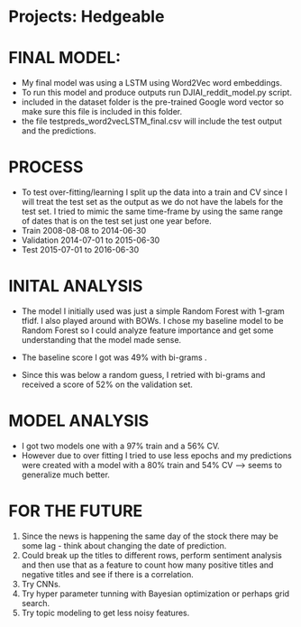 # Projects: Hedgeable

# FINAL MODEL:
- My final model was using a LSTM using Word2Vec word embeddings.
- To run this model and produce outputs run DJIAI_reddit_model.py script.
- included in the dataset folder is the pre-trained Google word vector so make sure this file is included in this folder.
- the file testpreds_word2vecLSTM_final.csv will include the test output and the predictions.

# PROCESS
- To test over-fitting/learning I split up the data into a train and CV since I will treat the test set as the output as we do not have the labels for the test set. I tried to mimic the same time-frame by using the same range of dates that is on the test set just one year before.
- Train 2008-08-08 to 2014-06-30
- Validation 2014-07-01 to 2015-06-30
- Test 2015-07-01 to 2016-06-30

# INITAL ANALYSIS
- The model I initially used was just a simple Random Forest with 1-gram tfidf. I also played around with BOWs. I chose my baseline model to be Random Forest so I could analyze feature importance and get some understanding that the model made sense.
- The baseline score I got was 49% with bi-grams .

- Since this was below a random guess, I retried with bi-grams and received a score of 52% on the validation set.

# MODEL ANALYSIS
- I got two models one with a 97% train and a 56% CV. 
- However due to over fitting I tried to use less epochs and my predictions were created with a model with a 80% train and 54% CV --> seems to generalize much better.

# FOR THE FUTURE

1. Since the news is happening the same day of the stock there may be some lag - think about changing the date of prediction.
2. Could break up the titles to different rows, perform sentiment analysis and then use that as a feature to count how many positive titles and negative titles and see if there is a correlation.
5. Try CNNs.
6. Try hyper parameter tunning with Bayesian optimization or perhaps grid search.
7. Try topic modeling to get less noisy features.
